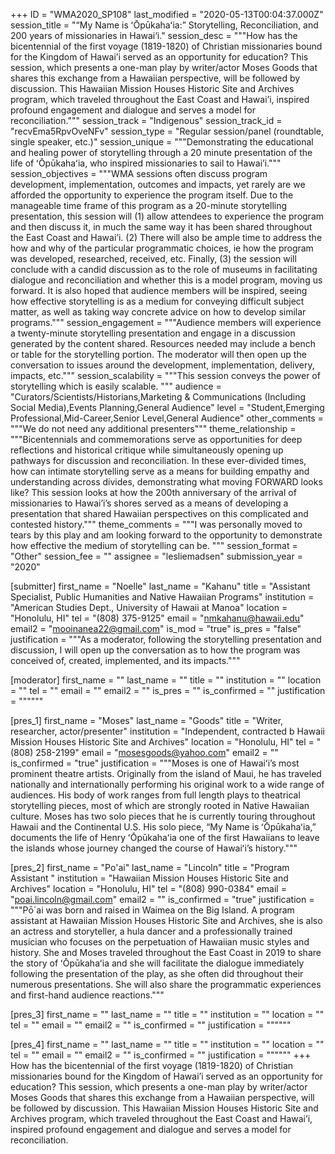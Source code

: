 +++
ID = "WMA2020_SP108"
last_modified = "2020-05-13T00:04:37.000Z"
session_title = "“My Name is ʻŌpūkahaʻia:” Storytelling, Reconciliation, and 200 years of missionaries in Hawai‘i."
session_desc = """How has the bicentennial of the first voyage (1819-1820) of Christian missionaries bound for the Kingdom of Hawai’i served as an opportunity for education? This session, which presents a one-man play by writer/actor Moses Goods that shares this exchange from a Hawaiian perspective, will be followed by discussion.  This Hawaiian Mission Houses Historic Site and Archives program, which traveled throughout the East Coast and Hawai’i, inspired profound engagement and dialogue and serves a model for reconciliation."""
session_track = "Indigenous"
session_track_id = "recvEma5RpvOveNFv"
session_type = "Regular session/panel (roundtable, single speaker, etc.)"
session_unique = """Demonstrating the educational and healing power of storytelling through a 20 minute presentation of the life of ʻŌpūkahaʻia, who inspired missionaries to sail to Hawai’i."""
session_objectives = """WMA sessions often discuss program development, implementation, outcomes and impacts, yet rarely are we afforded the opportunity to experience the program itself. Due to the manageable time frame of this program as a 20-minute storytelling presentation, this session will (1) allow attendees to experience the program and then discuss it, in much the same way it has been shared throughout the East Coast and Hawai’i. (2) There will also be ample time to address the how and why of the particular programmatic choices, ie how the program was developed, researched, received, etc. Finally, (3) the session will conclude with a candid discussion as to the role of museums in facilitating dialogue and reconciliation and whether this is a model program, moving us forward.  It is also hoped that audience members will be inspired, seeing how effective storytelling is as a medium for conveying difficult subject matter, as well as taking way concrete advice on how to develop similar programs."""
session_engagement = """Audience members will experience a twenty-minute storytelling presentation and engage in a discussion generated by the content shared. Resources needed may include a bench or table for the storytelling portion. The moderator will then open up the conversation to issues around the development, implementation, delivery, impacts, etc."""
session_scalability = """This session conveys the power of storytelling which is easily scalable. """
audience = "Curators/Scientists/Historians,Marketing & Communications (Including Social Media),Events Planning,General Audience"
level = "Student,Emerging Professional,Mid-Career,Senior Level,General Audience"
other_comments = """We do not need any additional presenters"""
theme_relationship = """Bicentennials and commemorations serve as opportunities for deep reflections and historical critique while simultaneously opening up pathways for discussion and reconciliation. In these ever-divided times, how can intimate storytelling serve as a means for building empathy and understanding across divides, demonstrating what moving FORWARD looks like? This session looks at how the 200th anniversary of the arrival of missionaries to Hawai’i’s shores served as a means of developing a presentation that shared Hawaiian perspectives on this complicated and contested history."""
theme_comments = """I was personally moved to tears by this play and am looking forward to the opportunity to demonstrate how effective the medium of storytelling can be. """
session_format = "Other"
session_fee = ""
assignee = "lesliemadsen"
submission_year = "2020"

[submitter]
first_name = "Noelle"
last_name = "Kahanu"
title = "Assistant Specialist, Public Humanities and Native Hawaiian Programs"
institution = "American Studies Dept., University of Hawaii at Manoa"
location = "Honolulu, HI"
tel = "(808) 375-9125"
email = "nmkahanu@hawaii.edu"
email2 = "mooinanea22@gmail.com"
is_mod = "true"
is_pres = "false"
justification = """As a moderator, following the storytelling presentation and discussion, I will open up the conversation as to how the program was conceived of, created, implemented, and its impacts."""

[moderator]
first_name = ""
last_name = ""
title = ""
institution = ""
location = ""
tel = ""
email = ""
email2 = ""
is_pres = ""
is_confirmed = ""
justification = """"""

[pres_1]
first_name = "Moses"
last_name = "Goods"
title = "Writer, researcher, actor/presenter"
institution = "Independent, contracted b Hawaii Mission Houses Historic Site and Archives"
location = "Honolulu, HI"
tel = "(808) 258-2199"
email = "mosesgoods@yahoo.com"
email2 = ""
is_confirmed = "true"
justification = """Moses is one of Hawaiʻi’s most prominent theatre artists.  Originally from the island of Maui, he has traveled nationally and internationally performing his original work to a wide range of audiences.  His body of work ranges from full length plays to theatrical storytelling pieces, most of which are strongly rooted in Native Hawaiian culture. Moses has two solo pieces that he is currently touring throughout Hawaii and the Continental U.S. His solo piece, “My Name is ʻŌpūkahaʻia,” documents the life of Henry ʻŌpūkahaʻia one of the first Hawaiians to leave the islands whose journey changed the course of Hawaiʻi’s history."""

[pres_2]
first_name = "Po'ai"
last_name = "Lincoln"
title = "Program Assistant "
institution = "Hawaiian Mission Houses Historic Site and Archives"
location = "Honolulu, HI"
tel = "(808) 990-0384"
email = "poai.lincoln@gmail.com"
email2 = ""
is_confirmed = "true"
justification = """Pō´ai was born and raised in Waimea on the Big Island. A program assistant at Hawaiian Mission Houses Historic Site and Archives, she is also an actress and storyteller, a hula dancer and a professionally trained musician who focuses on the perpetuation of Hawaiian music styles and history.  She and Moses traveled throughout the East Coast in 2019 to share the story of ʻŌpūkahaʻia and she will facilitate the dialogue immediately following the presentation of the play, as she often did throughout their numerous presentations. She will also share the programmatic experiences and first-hand audience reactions."""

[pres_3]
first_name = ""
last_name = ""
title = ""
institution = ""
location = ""
tel = ""
email = ""
email2 = ""
is_confirmed = ""
justification = """"""

[pres_4]
first_name = ""
last_name = ""
title = ""
institution = ""
location = ""
tel = ""
email = ""
email2 = ""
is_confirmed = ""
justification = """"""
+++
How has the bicentennial of the first voyage (1819-1820) of Christian missionaries bound for the Kingdom of Hawai’i served as an opportunity for education? This session, which presents a one-man play by writer/actor Moses Goods that shares this exchange from a Hawaiian perspective, will be followed by discussion.  This Hawaiian Mission Houses Historic Site and Archives program, which traveled throughout the East Coast and Hawai’i, inspired profound engagement and dialogue and serves a model for reconciliation.
